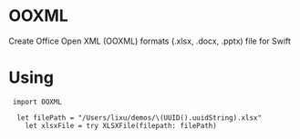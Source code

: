 # OOXML
Create Office Open XML (OOXML) formats (.xlsx, .docx, .pptx) file for Swift  



# Using
```
 import OOXML

  let filePath = "/Users/lixu/demos/\(UUID().uuidString).xlsx"
    let xlsxFile = try XLSXFile(filepath: filePath)
```
